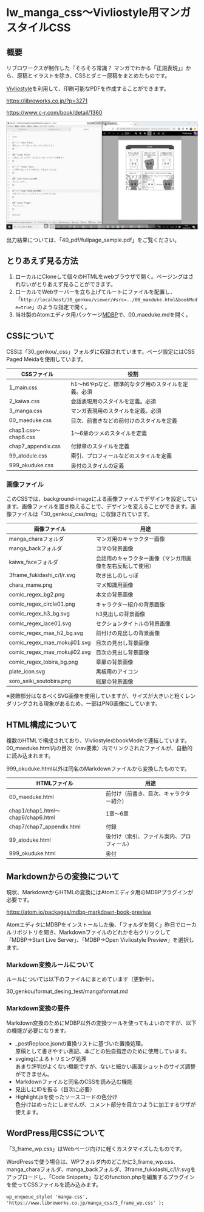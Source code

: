 # lw_manga_css～Vivliostyle用マンガスタイルCSS

## 概要
リブロワークスが制作した『そろそろ常識？ マンガでわかる「正規表現」』から、原稿とイラストを除き、CSSとダミー原稿をまとめたものです。

[Vivliostyle](https://vivliostyle.org/ja/)を利用して、印刷可能なPDFを作成することができます。

https://libroworks.co.jp/?p=3271

https://www.c-r.com/book/detail/1360

![編集中のイメージ](sampleimg1.png)

出力結果については、「40_pdf/fullpage_sample.pdf」をご覧ください。

## とりあえず見る方法
1. ローカルにCloneして個々のHTMLをwebブラウザで開く。ページングはされないがとりあえず見ることができます。
2. ローカルでWebサーバーを立ち上げてルートにファイルを配置し、「`http://localhost/30_genkou/viewer/#src=../00_maeduke.html&bookMode=true`」のような指定で開く。
3. 当社製のAtomエディタ用パッケージ[MDBP](https://atom.io/packages/mdbp-markdown-book-preview)で、00_maeduke.mdを開く。


## CSSについて
CSSは「30_genkou/_css」フォルダに収録されています。ページ設定にはCSS Paged Meidaを使用しています。

|CSSファイル | 役割
|--|--
|1_main.css  |h1～h6やpなど、標準的なタグ用のスタイルを定義。必須
|2_kaiwa.css |会話表現用のスタイルを定義。必須
|3_manga.css |マンガ表現用のスタイルを定義。必須
|00_maeduke.css |目次、前書きなどの前付けのスタイルを定義
|chap1.css～chap6.css |1～6章のツメのスタイルを定義
|chap7_appendix.css |付録章のスタイルを定義
|99_atodule.css  |索引、プロフィールなどのスタイルを定義
|999_okuduke.css |奥付のスタイルの定義

### 画像ファイル
このCSSでは、background-imageによる画像ファイルでデザインを設定しています。画像ファイルを置き換えることで、デザインを変えることができます。画像ファイルは「30_genkou/_css/img」に収録されています。

|画像ファイル | 用途
|--|--
|manga_charaフォルダ | マンガ用のキャラクター画像
|manga_backフォルダ |コマの背景画像
|kaiwa_faceフォルダ | 会話用のキャラクター画像（マンガ用画像を左右反転して使用）
|3frame_fukidashi_c/l/r.svg |吹き出しのしっぽ
|chara_mame.png | マメ知識用画像
|comic_regex_bg2.png | 本文の背景画像
|comic_regex_circle01.png |キャラクター紹介の背景画像
|comic_regex_h3_bg.svg |h3見出しの背景画像
|comic_regex_lace01.svg |セクションタイトルの背景画像
|comic_regex_mae_h2_bg.svg |前付けの見出しの背景画像
|comic_regex_mae_mokuji01.svg |目次の見出し背景画像
|comic_regex_mae_mokuji02.svg |目次の見出し背景画像
|comic_regex_tobira_bg.png |章扉の背景画像
|plate_icon.svg |黒板用のアイコン
|soro_seiki_soutobira.png |総扉の背景画像

※装飾部分はなるべくSVG画像を使用していますが、サイズが大きいと粗くレンダリングされる現象があるため、一部はPNG画像にしています。


## HTML構成について
複数のHTMLで構成されており、VivliostyleのbookModeで連結しています。00_maeduke.html内の目次（nav要素）内でリンクされたファイルが、自動的に読み込まれます。

999_okuduke.html以外は同名のMarkdownファイルから変換したものです。

|HTMLファイル |用途
|--|--
|00_maeduke.html |前付け（前書き、目次、キャラクター紹介）
|chap1/chap1.html～chap6/chap6.html | 1章～6章
|chap7/chap7_appendix.html | 付録
|99_atoduke.html |後付け（索引、ファイル案内、プロフィール）
|999_okuduke.html |奥付


## Markdownからの変換について
現状、MarkdownからHTMLの変換にはAtomエディタ用のMDBPプラグインが必要です。

https://atom.io/packages/mdbp-markdown-book-preview

AtomエディタにMDBPをインストールした後、「フォルダを開く」昨日でローカルリポジトリを開き、Markdownファイルのどれかを右クリックして「MDBP→Start Live Server」、「MDBP→Open Vivliostyle Preview」を選択します。

### Markdown変換ルールについて
ルールについては以下のファイルにまとめています（更新中）。

30_genkou/format_desing_test/mangaformat.md


### Markdown変換の要件
Markdown変換のためにMDBP以外の変換ツールを使ってもよいのですが、以下の機能が必要になります。

- _postReplace.jsonの置換リストに基づいた置換処理。<br>
原稿として書きやすい表記、本ごとの独自指定のために使用しています。
- svgimgによるトリミング処理<br>
あまり評判がよくない機能ですが、ないと細かい画面ショットのサイズ調整ができません。
- Markdownファイルと同名のCSSを読み込む機能
- 見出しにIDを振る（目次に必要）
- Highlight.jsを使ったソースコードの色分け<br>
色分けはめったにしませんが、コメント部分を目立つように加工するワザが使えます。


## WordPress用CSSについて
「3_frame_wp.css」はWebページ向けに軽くカスタマイズしたものです。

WordPressで使う場合は、WPフォルダ内のどこかに3_frame_wp.css、manga_charaフォルダ、manga_backフォルダ、3frame_fukidashi_c/l/r.svgをアップロードし、「Code Snippets」などのfunction.phpを編集するプラグインを使ってCSSファイルを読み込みます。

```
wp_enqueue_style( 'manga-css', 'https://www.libroworks.co.jp/manga_css/3_frame_wp.css' );
```
